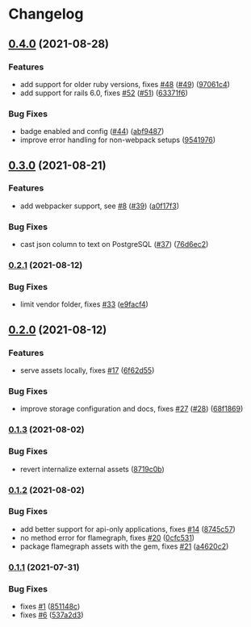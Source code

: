 # Changelog

## [0.4.0](https://www.github.com/hschne/rails-mini-profiler/compare/v0.3.0...v0.4.0) (2021-08-28)


### Features

* add support for older ruby versions, fixes [#48](https://www.github.com/hschne/rails-mini-profiler/issues/48) ([#49](https://www.github.com/hschne/rails-mini-profiler/issues/49)) ([97061c4](https://www.github.com/hschne/rails-mini-profiler/commit/97061c478da59f02975d88e2883e4a0e3bad4ef5))
* add support for rails 6.0, fixes [#52](https://www.github.com/hschne/rails-mini-profiler/issues/52) ([#51](https://www.github.com/hschne/rails-mini-profiler/issues/51)) ([63371f6](https://www.github.com/hschne/rails-mini-profiler/commit/63371f6558cb6009ff73a56a7f0e0fa3bccc46cd))


### Bug Fixes

* badge enabled and config ([#44](https://www.github.com/hschne/rails-mini-profiler/issues/44)) ([abf9487](https://www.github.com/hschne/rails-mini-profiler/commit/abf948711dcb1d82cbc02f342c2997d4b3c2e6d4))
* improve error handling for non-webpack setups ([9541976](https://www.github.com/hschne/rails-mini-profiler/commit/954197601531bd9bd3704db2c6a463e69e5b5819))

## [0.3.0](https://www.github.com/hschne/rails-mini-profiler/compare/v0.2.1...v0.3.0) (2021-08-21)


### Features

* add webpacker support, see [#8](https://www.github.com/hschne/rails-mini-profiler/issues/8) ([#39](https://www.github.com/hschne/rails-mini-profiler/issues/39)) ([a0f17f3](https://www.github.com/hschne/rails-mini-profiler/commit/a0f17f3088307474d7428fc8487c51fb2f0746cf))


### Bug Fixes

* cast json column to text on PostgreSQL ([#37](https://www.github.com/hschne/rails-mini-profiler/issues/37)) ([76d6ec2](https://www.github.com/hschne/rails-mini-profiler/commit/76d6ec209fb1f6a04e3e46e3c7d1f3c6ed369fdf))

### [0.2.1](https://www.github.com/hschne/rails-mini-profiler/compare/v0.2.0...v0.2.1) (2021-08-12)


### Bug Fixes

* limit vendor folder, fixes [#33](https://www.github.com/hschne/rails-mini-profiler/issues/33) ([e9facf4](https://www.github.com/hschne/rails-mini-profiler/commit/e9facf4c583a4742b162b9da177d443ef11adf08))

## [0.2.0](https://www.github.com/hschne/rails-mini-profiler/compare/v0.1.3...v0.2.0) (2021-08-12)


### Features

* serve assets locally, fixes [#17](https://www.github.com/hschne/rails-mini-profiler/issues/17) ([6f62d55](https://www.github.com/hschne/rails-mini-profiler/commit/6f62d5584f934e7e61fd0735c4ab00718f1be6c3))


### Bug Fixes

* improve storage configuration and docs, fixes [#27](https://www.github.com/hschne/rails-mini-profiler/issues/27) ([#28](https://www.github.com/hschne/rails-mini-profiler/issues/28)) ([68f1869](https://www.github.com/hschne/rails-mini-profiler/commit/68f18690b4f805f6826a5cacea60cd411089bc3e))

### [0.1.3](https://www.github.com/hschne/rails-mini-profiler/compare/v0.1.2...v0.1.3) (2021-08-02)


### Bug Fixes

* revert internalize external assets ([8719c0b](https://www.github.com/hschne/rails-mini-profiler/commit/8719c0b8bcb0babd42d322969fbbd5bbcdd9abeb))

### [0.1.2](https://www.github.com/hschne/rails-mini-profiler/compare/v0.1.1...v0.1.2) (2021-08-02)


### Bug Fixes

* add better support for api-only applications, fixes [#14](https://www.github.com/hschne/rails-mini-profiler/issues/14) ([8745c57](https://www.github.com/hschne/rails-mini-profiler/commit/8745c57f37218b24e097c1b1b323b7aeb52d03af))
* no method error for flamegraph, fixes [#20](https://www.github.com/hschne/rails-mini-profiler/issues/20) ([0cfc531](https://www.github.com/hschne/rails-mini-profiler/commit/0cfc531865ffc3a0086dc4d8671c4ca766c89481))
* package flamegraph assets with the gem, fixes [#21](https://www.github.com/hschne/rails-mini-profiler/issues/21) ([a4620c2](https://www.github.com/hschne/rails-mini-profiler/commit/a4620c2d912f11fa7fefc6d2b5b36d97789479e3))

### [0.1.1](https://www.github.com/hschne/rails-mini-profiler/compare/v0.1.0...v0.1.1) (2021-07-31)


### Bug Fixes

* fixes [#1](https://www.github.com/hschne/rails-mini-profiler/issues/1) ([851148c](https://www.github.com/hschne/rails-mini-profiler/commit/851148cd445f3ebb335c350b3f9a301240cc2831))
* fixes [#6](https://www.github.com/hschne/rails-mini-profiler/issues/6) ([537a2d3](https://www.github.com/hschne/rails-mini-profiler/commit/537a2d32c991d8f1b75c4393f3d36078010e2585))
